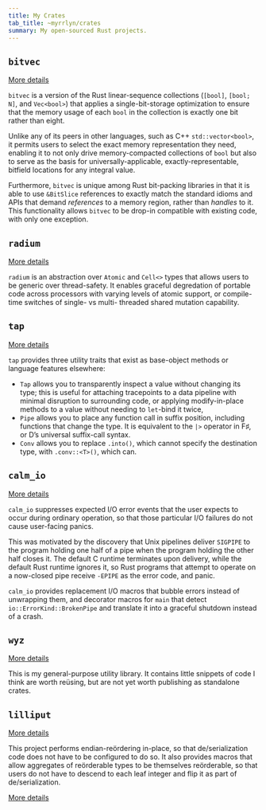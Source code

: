 ```yaml
---
title: My Crates
tab_title: ~myrrlyn/crates
summary: My open-sourced Rust projects.
---
```


## `bitvec`

[More details](./crates/bitvec)

`bitvec` is a version of the Rust linear-sequence collections (`[bool]`,
`[bool; N]`, and `Vec<bool>`) that applies a single-bit-storage optimization to
ensure that the memory usage of each `bool` in the collection is exactly one bit
rather than eight.

Unlike any of its peers in other languages, such as C++ `std::vector<bool>`, it
permits users to select the exact memory representation they need, enabling it
to not only drive memory-compacted collections of `bool` but also to serve as
the basis for universally-applicable, exactly-representable, bitfield locations
for any integral value.

Furthermore, `bitvec` is unique among Rust bit-packing libraries in that it is
able to use `&BitSlice` references to exactly match the standard idioms and APIs
that demand *references* to a memory region, rather than *handles* to it. This
functionality allows `bitvec` to be drop-in compatible with existing code, with
only one exception.

## `radium`

[More details](./crates/radium)

`radium` is an abstraction over `Atomic` and `Cell<>` types that allows users to
be generic over thread-safety. It enables graceful degredation of portable code
across processors with varying levels of atomic support, or compile-time
switches of single- vs multi- threaded shared mutation capability.

## `tap`

[More details](./crates/tap)

`tap` provides three utility traits that exist as base-object methods or
language features elsewhere:

- `Tap` allows you to transparently inspect a value without changing its type;
  this is useful for attaching tracepoints to a data pipeline with minimal
  disruption to surrounding code, or applying modify-in-place methods to a value
  without needing to `let`-bind it twice,
- `Pipe` allows you to place any function call in suffix position, including
  functions that change the type. It is equivalent to the `|>` operator in F♯,
  or D’s universal suffix-call syntax.
- `Conv` allows you to replace `.into()`, which cannot specify the destination
  type, with `.conv::<T>()`, which can.

## `calm_io`

[More details](./crates/calm_io)

`calm_io` suppresses expected I/O error events that the user expects to occur
during ordinary operation, so that those particular I/O failures do not cause
user-facing panics.

This was motivated by the discovery that Unix pipelines deliver `SIGPIPE` to
the program holding one half of a pipe when the program holding the other half
closes it. The default C runtime terminates upon delivery, while the default
Rust runtime ignores it, so Rust programs that attempt to operate on a
now-closed pipe receive `-EPIPE` as the error code, and panic.

`calm_io` provides replacement I/O macros that bubble errors instead of
unwrapping them, and decorator macros for `main` that detect
`io::ErrorKind::BrokenPipe` and translate it into a graceful shutdown instead of
a crash.

## `wyz`

[More details](./crates/wyz)

This is my general-purpose utility library. It contains little snippets of code
I think are worth reüsing, but are not yet worth publishing as standalone
crates.

## `lilliput`

[More details](./crates/lilliput)

This project performs endian-reördering in-place, so that de/serialization code
does not have to be configured to do so. It also provides macros that allow
aggregates of reörderable types to be themselves reörderable, so that users do
not have to descend to each leaf integer and flip it as part of
de/serialization.

[More details](./crates/lilliput)
